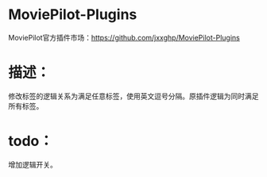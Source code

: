 # MoviePilot-Plugins
MoviePilot官方插件市场：https://github.com/jxxghp/MoviePilot-Plugins

# 描述：
修改标签的逻辑关系为满足任意标签，使用英文逗号分隔。原插件逻辑为同时满足所有标签。


# todo：
增加逻辑开关。
